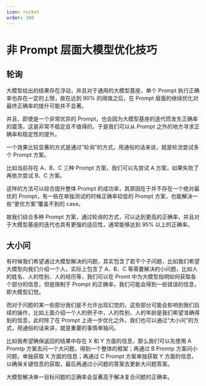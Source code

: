 ```yaml
---
icon: rocket
order: 100
---
```


# 非 Prompt 层面大模型优化技巧

## 轮询

大模型给出的结果存在浮动，并且对于通用的大模型基座，单个 Prompt 执行正确率也存在一定的上限，故在达到 90% 的阈值之后，在 Prompt 层面的继续优化对最终正确率的提升可能并不显著。

并且，即使是一个非常优异的 Prompt，也会因为大模型基座的迭代而发生正确率的震荡，这是非常不稳定且不值得的，于是我们可以从 Prompt 之外的地方寻求正确率和稳定性的提升。

一个效果比较显著的方式是通过“轮询”的方式，用通俗的话来说，就是轮流尝试多个 Prompt 方案。

比如当前存在 A、B、C 三种 Prompt 方案，我们可以先尝试 A 方案，如果失败了再依次尝试 B、C 方案。

这样的方法可以综合提升整体 Prompt 的成功率，其原因在于并不存在一个绝对最优的 Prompt，有一些在单独测试的时候正确率较低的 Prompt 方案，也能解决一些“更优方案”覆盖不到的 case。

故我们综合多种 Prompt 方案，通过轮询的方式，可以达到更高的正确率，并且对于大模型基座的迭代也具有更强的适应性，通常能够达到 95% 以上的正确率。

## 大小问

有时候我们希望通过大模型解决的问题，其实包含了若干个子问题，比如我们希望大模型向我们介绍一个人，实际上包含了 A、B、C 等需要解决的小问题，比如人的姓名、人的性别、人的经历等，我们可以在 Promt 中为大模型指明如何获取各个部分的信息，但是限制于 Prompt 的正确率，我们可能会得到一些错误的信息，即大模型幻觉。

而对于问题的某一些部分我们是不允许出现幻觉的，这些部分可能会影响到我们后续的操作，比如上面介绍一个人的例子中，人的性别、人的年龄是我们希望准确得到的信息，此时除了在 Prompt 上进一步优化之外，我们也可以通过“大小问”的方式，用通俗的话来讲，就是重要的事情单独问。

比如我希望确保返回的结果中存在 X 和 Y 方面的信息，那么我们可以先使用 A Promtp 方案去问一个大问题，得到一个整体的框架；再通过 B Promtp 方案问小问题，单独获取 X 方面的信息；再通过 C Prompt 方案单独获取 Y 方面的信息，以确保关键信息的获取，最后再通过小问题的答案去更新大问题答案。

大模型解决单一目标问题的正确率会显著高于解决复合问题的正确率。